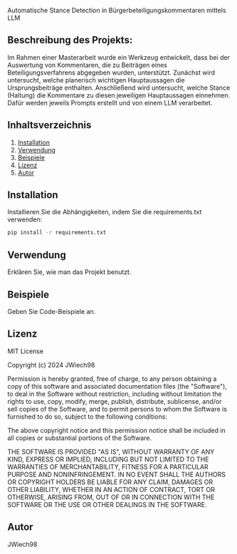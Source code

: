 Automatische Stance Detection in Bürgerbeteiligungskommentaren mittels LLM


## Beschreibung des Projekts:

Im Rahmen einer Masterarbeit wurde ein Werkzeug entwickelt, dass bei der Auswertung von Kommentaren, die zu Beiträgen eines Beteiligungsverfahrens abgegeben wurden, unterstützt. Zunächst wird untersucht, welche planerisch wichtigen Hauptaussagen die Ursprungsbeiträge enthalten. Anschließend wird untersucht, welche Stance (Haltung) die Kommentare zu diesen jeweiligen Hauptaussagen einnehmen. Dafür werden jeweils Prompts erstellt und von einem LLM verarbeitet.  

## Inhaltsverzeichnis
1. [Installation](#installation)
2. [Verwendung](#verwendung)
3. [Beispiele](#beispiele)
4. [Lizenz](#lizenz)
5. [Autor](#autor)

## Installation

Installieren Sie die Abhängigkeiten, indem Sie die requirements.txt verwenden:
```bash
pip install -r requirements.txt
```
## Verwendung

Erklären Sie, wie man das Projekt benutzt.

## Beispiele

Geben Sie Code-Beispiele an.

## Lizenz

MIT License

Copyright (c) 2024 JWiech98

Permission is hereby granted, free of charge, to any person obtaining a copy
of this software and associated documentation files (the "Software"), to deal
in the Software without restriction, including without limitation the rights
to use, copy, modify, merge, publish, distribute, sublicense, and/or sell
copies of the Software, and to permit persons to whom the Software is
furnished to do so, subject to the following conditions:

The above copyright notice and this permission notice shall be included in all
copies or substantial portions of the Software.

THE SOFTWARE IS PROVIDED "AS IS", WITHOUT WARRANTY OF ANY KIND, EXPRESS OR
IMPLIED, INCLUDING BUT NOT LIMITED TO THE WARRANTIES OF MERCHANTABILITY,
FITNESS FOR A PARTICULAR PURPOSE AND NONINFRINGEMENT. IN NO EVENT SHALL THE
AUTHORS OR COPYRIGHT HOLDERS BE LIABLE FOR ANY CLAIM, DAMAGES OR OTHER
LIABILITY, WHETHER IN AN ACTION OF CONTRACT, TORT OR OTHERWISE, ARISING FROM,
OUT OF OR IN CONNECTION WITH THE SOFTWARE OR THE USE OR OTHER DEALINGS IN THE
SOFTWARE.

## Autor 

JWiech98
